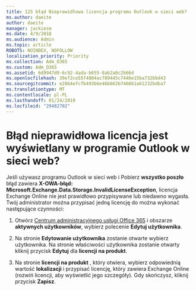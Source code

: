 ```yaml
---
title: 125 błąd Nieprawidłowa licencja programu Outlook w sieci web?
ms.author: daeite
author: daeite
manager: jackiesm
ms.date: 4/9/2018
ms.audience: Admin
ms.topic: article
ROBOTS: NOINDEX, NOFOLLOW
localization_priority: Priority
ms.collection: Adm_O365
ms.custom: Adm_O365
ms.assetid: 6d9947d9-6c92-4ada-b655-8ab2a0c2b66d
ms.openlocfilehash: 39ef2ce55f4884ac789445c7446e15ba732bbd43
ms.sourcegitcommit: e2864efcfb493b6e46b662b746661a61232bdba7
ms.translationtype: MT
ms.contentlocale: pl-PL
ms.lasthandoff: 01/24/2019
ms.locfileid: "29482702"
---
```

# <a name="getting-an-invalid-license-error-in-outlook-on-the-web"></a>Błąd nieprawidłowa licencja jest wyświetlany w programie Outlook w sieci web?

Jeśli używasz programu Outlook w sieci web i Pobierz **wszystko poszło** błąd zawiera **X-OWA-błąd: Microsoft.Exchange.Data.Storage.InvalidLicenseException**, licencja Exchange Online nie jest prawidłowo przypisywane lub niedawno wygasła. Twój administrator można przypisać jedną licencję do można wykonać następujące czynności:
  
1. Otwórz [Centrum administracyjnego usługi Office 365](https://portal.office.com/adminportal/home#/homepage) i obszarze **aktywnych użytkowników**, wybierz polecenie **Edytuj użytkownika**.
    
2. Na stronie **Edytowanie użytkownika** zostanie otwarte wybierz użytkownika. Na stronie właściwości użytkownika zostanie otwarty kliknij przycisk **Edytuj** dla **licencji na produkt**.
    
3. Na stronie **licencji na produkt** , który otwiera, wybierz odpowiednią wartość **lokalizacji** i przypisać licencję, który zawiera Exchange Online (rozwiń licencji, aby wyświetlić jego szczegóły). Gdy skończysz, kliknij przycisk **Zapisz**.
    

